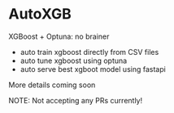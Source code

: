 # AutoXGB

XGBoost + Optuna:  no brainer

- auto train xgboost directly from CSV files
- auto tune xgboost using optuna
- auto serve best xgboot model using fastapi


More details coming soon

NOTE: Not accepting any PRs currently!
